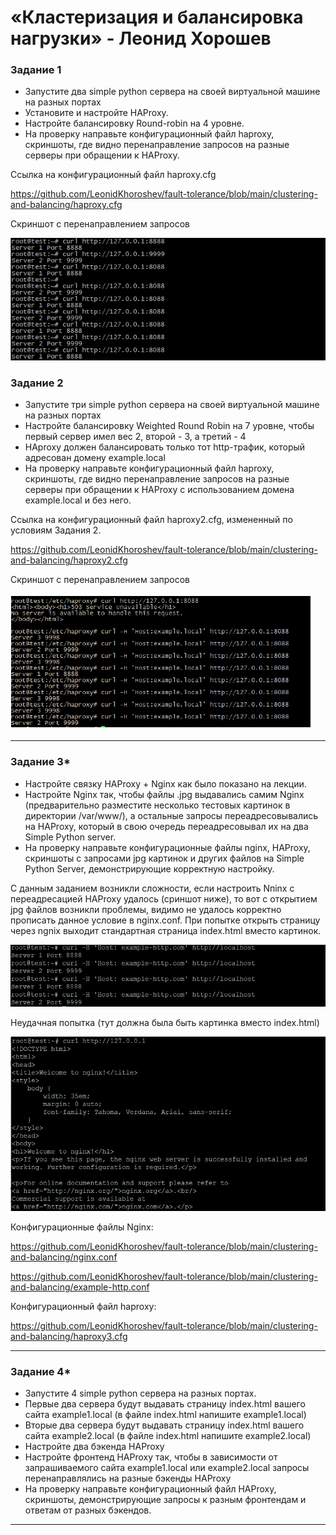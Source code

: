 # «Кластеризация и балансировка нагрузки» - Леонид Хорошев

### Задание 1
- Запустите два simple python сервера на своей виртуальной машине на разных портах
- Установите и настройте HAProxy.
- Настройте балансировку Round-robin на 4 уровне.
- На проверку направьте конфигурационный файл haproxy, скриншоты, где видно перенаправление запросов на разные серверы при обращении к HAProxy.

Ссылка на конфигурационный файл haproxy.cfg

https://github.com/LeonidKhoroshev/fault-tolerance/blob/main/clustering-and-balancing/haproxy.cfg

Скриншот с перенаправлением запросов

![alt text](https://github.com/LeonidKhoroshev/fault-tolerance/blob/main/clustering-and-balancing/balancing1.1.png)

### Задание 2
- Запустите три simple python сервера на своей виртуальной машине на разных портах
- Настройте балансировку Weighted Round Robin на 7 уровне, чтобы первый сервер имел вес 2, второй - 3, а третий - 4
- HAproxy должен балансировать только тот http-трафик, который адресован домену example.local
- На проверку направьте конфигурационный файл haproxy, скриншоты, где видно перенаправление запросов на разные серверы при обращении к HAProxy c использованием домена example.local и без него.

Ссылка на конфигурационный файл haproxy2.cfg, измененный по условиям Задания 2.

https://github.com/LeonidKhoroshev/fault-tolerance/blob/main/clustering-and-balancing/haproxy2.cfg

Скриншот с перенаправлением запросов

![alt text](https://github.com/LeonidKhoroshev/fault-tolerance/blob/main/clustering-and-balancing/balancing2.1.png)

---
### Задание 3*
- Настройте связку HAProxy + Nginx как было показано на лекции.
- Настройте Nginx так, чтобы файлы .jpg выдавались самим Nginx (предварительно разместите несколько тестовых картинок в директории /var/www/), а остальные запросы переадресовывались на HAProxy, который в свою очередь переадресовывал их на два Simple Python server.
- На проверку направьте конфигурационные файлы nginx, HAProxy, скриншоты с запросами jpg картинок и других файлов на Simple Python Server, демонстрирующие корректную настройку.

С данным заданием возникли сложности, если настроить Nпinx с переадресацией HAProxy удалось (сриншот ниже), то вот с открытием jpg файлов возникли проблемы, видимо не удалось корректно прописать данное условие в nginx.conf. При попытке открыть страницу через ngnix выходит стандартная страница index.html вместо картинок.

![alt text](https://github.com/LeonidKhoroshev/fault-tolerance/blob/main/clustering-and-balancing/balancing3.1.png)

Неудачная попытка (тут должна была быть картинка вместо index.html)

![alt text](https://github.com/LeonidKhoroshev/fault-tolerance/blob/main/clustering-and-balancing/balancing3.2.png)

Конфигурационные файлы Nginx:

https://github.com/LeonidKhoroshev/fault-tolerance/blob/main/clustering-and-balancing/nginx.conf

https://github.com/LeonidKhoroshev/fault-tolerance/blob/main/clustering-and-balancing/example-http.conf

Конфигурационный файл haproxy:

https://github.com/LeonidKhoroshev/fault-tolerance/blob/main/clustering-and-balancing/haproxy3.cfg

---

### Задание 4*
- Запустите 4 simple python сервера на разных портах.
- Первые два сервера будут выдавать страницу index.html вашего сайта example1.local (в файле index.html напишите example1.local)
- Вторые два сервера будут выдавать страницу index.html вашего сайта example2.local (в файле index.html напишите example2.local)
- Настройте два бэкенда HAProxy
- Настройте фронтенд HAProxy так, чтобы в зависимости от запрашиваемого сайта example1.local или example2.local запросы перенаправлялись на разные бэкенды HAProxy
- На проверку направьте конфигурационный файл HAProxy, скриншоты, демонстрирующие запросы к разным фронтендам и ответам от разных бэкендов.


------


